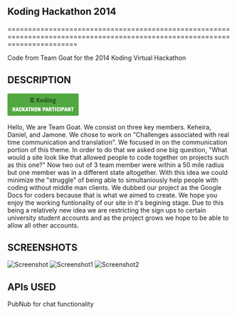 ## Koding Hackathon 2014
=============================================================================================================================

Code from Team Goat for the 2014 Koding Virtual Hackathon

## DESCRIPTION

[![Koding Hackathon](/images/badge.png?raw=true "Koding Hackathon")](https://koding.com/Hackathon)

Hello,
We are Team Goat. We consist on three key members. Keheira, Daniel, and Jamone. We chose to work on "Challenges associated with real time communication and translation". We focused in on the communication portion of this theme. In order to do that we asked one big question, "What would a site look like that allowed people to code together on projects such as this one?" Now two out of 3 team member were within a 50 mile radius but one member was in a different state altogether. With this idea we could minimize the "struggle" of being able to simultaniously help people with coding without middle man clients. We dubbed our project as the Google Docs for coders because that is what we aimed to create. We hope you enjoy the working funtionality of our site in it's begining stage. Due to this being a relatively new idea we are restricting the sign ups to certain university student accounts and as the project grows we hope to be able to allow all other accounts.

## SCREENSHOTS

![Screenshot](https://raw.githubusercontent.com/Keheira/Koding_Hack2014/master/images/CoCo-Code%20Collaboration%20%E2%80%BA%20Home.png)
![Screenshot1](https://raw.githubusercontent.com/Keheira/Koding_Hack2014/master/images/CoCo-Code%20Collaboration%20%E2%80%BA%20Sign%20Up.png)
![Screenshot2](https://raw.githubusercontent.com/Keheira/Koding_Hack2014/master/images/CoCo-Code%20Collaboration%20%E2%80%BA%20Login.png)

## APIs USED
PubNub for chat functionality
